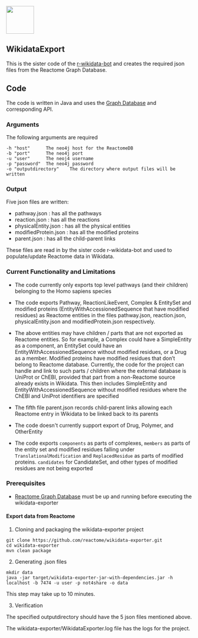[<img src=https://user-images.githubusercontent.com/6883670/31999264-976dfb86-b98a-11e7-9432-0316345a72ea.png height=75 />](https://reactome.org)

## WikidataExport

This is the sister code of the [r-wikidata-bot](https://github.com/reactome/r-wikidata-bot) and creates the required json files from the Reactome Graph Database.

## Code

The code is written in Java and uses the [Graph Database](http://www.reactome.org/pages/documentation/developer-guide/graph-database/) and corresponding API. 


### Arguments

The following arguments are required

```console
-h "host"      The neo4j host for the ReactomeDB
-b "port"      The neo4j port
-u "user"      The neoj4 username
-p "password"  The neo4j password
-o "outputdirectory"    The directory where output files will be written
```

### Output

Five json files are written:
- pathway.json : has all the pathways
- reaction.json : has all the reactions
- physicalEntity.json : has all the physical entities
- modifiedProtein.json : has all the modified proteins
- parent.json : has all the child-parent links


These files are read in by the sister code r-wikidata-bot and used to populate/update Reactome data in Wikidata.

### Current Functionality and Limitations
- The code currently only exports top level pathways (and their children) belonging to the Homo sapiens species

- The code exports Pathway, ReactionLikeEvent, Complex & EntitySet and modified proteins (EntityWithAccessionedSequence 
that have modified residues) as Reactome entities in the files pathway.json, reaction.json, physicalEntity.json and modifiedProtein.json 
respectively.

- The above entities may have children / parts that are not exported as Reactome entities. So for example, 
a Complex could have a SimpleEntity as a component, an EntitySet could have an EntityWithAccessionedSequence
without modified residues, or a Drug as a member. Modified proteins have modified residues that don’t belong
to Reactome database. Currently, the code for the project can handle and link to such parts / children where 
the external database is UniProt or ChEBI, provided that part from a non-Reactome source already exists in Wikidata. 
This then includes SimpleEntity and EntityWithAccessionedSequence without modified residues where the ChEBI and UniProt
identifiers are specified

- The fifth file parent.json records child-parent links allowing each Reactome entry in Wikidata to be linked back to its
parents

- The code doesn't currently support export of Drug, Polymer, and OtherEntity

- The code exports `components` as parts of complexes, `members` as parts of the entity set
  and modified residues falling under `TranslationalModification` and `ReplacedResidue` as parts of modified proteins. 
  `candidates` for CandidateSet, and other types of modified residues are not being exported

### Prerequisites

- [Reactome Graph Database](http://www.reactome.org/dev/graph-database/) must be up and running before executing 
the wikidata-exporter


#### Export data from Reactome

1. Cloning and packaging the wikidata-exporter project

```
git clone https://github.com/reactome/wikidata-exporter.git
cd wikidata-exporter
mvn clean package
```

2. Generating .json files

```
mkdir data
java -jar target/wikidata-exporter-jar-with-dependencies.jar -h localhost -b 7474 -u user -p not4share -o data
```

This step may take up to 10 minutes.

3. Verification

The specified outputdirectory should have the 5 json files mentioned above.

The wikidata-exporter/WikidataExporter.log file has the logs for the project. 
 
